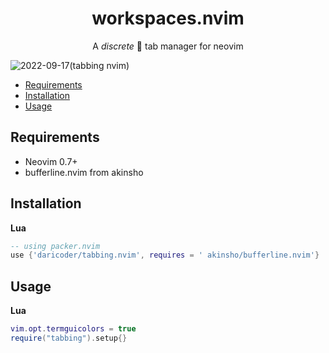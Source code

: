 <h1 align="center">
workspaces.nvim
</h1>

<p align="center">A <i>discrete</i> 💅 tab manager for neovim

![2022-09-17(tabbing nvim)](https://user-images.githubusercontent.com/64455469/190948158-b99a7e24-9015-4c3b-94c8-954b690546db.gif)

- [Requirements](#requirements)
- [Installation](#installation)
- [Usage](#usage)

## Requirements

- Neovim 0.7+
- bufferline.nvim from akinsho

## Installation

**Lua**

```lua
-- using packer.nvim
use {'daricoder/tabbing.nvim', requires = ' akinsho/bufferline.nvim'}
```

## Usage
**Lua**

```lua
vim.opt.termguicolors = true
require("tabbing").setup{}
```

